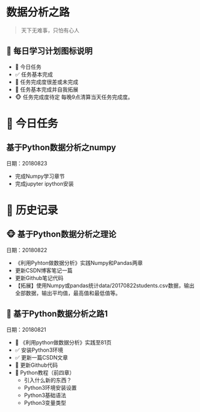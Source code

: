 # 数据分析之路
>天下无难事，只怕有心人
## :mega: 每日学习计划图标说明
- :pushpin: 今日任务
- :white_check_mark:  任务基本完成
- :poop:  任务完成度很差或未完成
- :100: 任务基本完成并自我拓展
- :monkey_face: 任务完成度待定
每晚9点清算当天任务完成度。

# :pushpin: 今日任务

## 基于Python数据分析之numpy
日期：20180823
- 完成Numpy学习章节
- 完成jupyter ipython安装

# :door: 历史记录

## :monkey_face: 基于Python数据分析之理论
日期：20180822
- 《利用Pyhton做数据分析》实践Numpy和Pandas两章
- 更新CSDN博客笔记一篇
- 更新Github笔记代码
- 【拓展】使用Numpy或pandas统计data/20170822students.csv数据，输出全部数据，输出平均值，最高值和最低值等。


## :poop: 基于Python数据分析之路1 
日期：20180821

- :poop:  《利用python做数据分析》实践至81页
- :white_check_mark:  安装Python3环境
- :white_check_mark:  更新一篇CSDN文章
- :poop:  更新Github代码
- :poop:  Python教程（前四章）
  - 引入什么新的东西？
  - Python3环境安装设置
  - Python3基础语法
  - Python3变量类型
